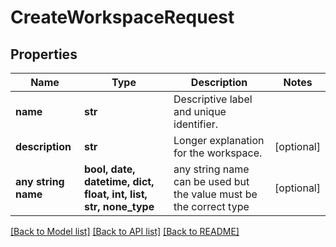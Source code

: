 # CreateWorkspaceRequest


## Properties
Name | Type | Description | Notes
------------ | ------------- | ------------- | -------------
**name** | **str** | Descriptive label and unique identifier. | 
**description** | **str** | Longer explanation for the workspace. | [optional] 
**any string name** | **bool, date, datetime, dict, float, int, list, str, none_type** | any string name can be used but the value must be the correct type | [optional]

[[Back to Model list]](../README.md#documentation-for-models) [[Back to API list]](../README.md#documentation-for-api-endpoints) [[Back to README]](../README.md)


